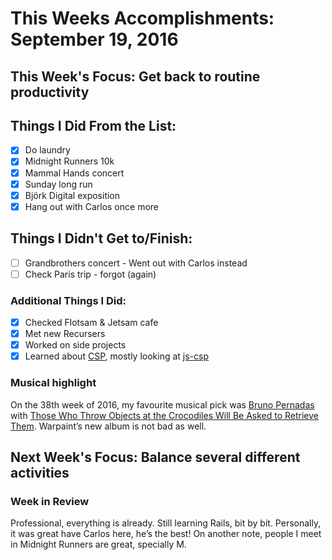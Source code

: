 # This Weeks Accomplishments: September 19, 2016

## This Week's Focus: Get back to routine productivity

## Things I Did From the List:
- [x] Do laundry
- [x] Midnight Runners 10k
- [x] Mammal Hands concert
- [x] Sunday long run
- [x] Björk Digital exposition
- [x] Hang out with Carlos once more

## Things I Didn't Get to/Finish:
- [ ] Grandbrothers concert - Went out with Carlos instead
- [ ] Check Paris trip - forgot (again)

### Additional Things I Did:
- [x] Checked Flotsam & Jetsam cafe
- [x] Met new Recursers
- [x] Worked on side projects
- [x] Learned about [CSP](https://en.wikipedia.org/wiki/Communicating_sequential_processes), mostly looking at [js-csp](https://github.com/ubolonton/js-csp)

### Musical highlight
On the 38th week of 2016, my favourite musical pick was [Bruno Pernadas](https://www.facebook.com/brunopernadaspage) with [Those Who Throw Objects at the Crocodiles Will Be Asked to Retrieve Them](https://open.spotify.com/album/2NYnAb4TkXGHrY8wZ9uZwT). Warpaint’s new album is not bad as well.

## Next Week's Focus: Balance several different activities

### Week in Review
Professional, everything is already. Still learning Rails, bit by bit.
Personally, it was great have Carlos here, he’s the best! On another note, people I meet in Midnight Runners are great, specially M.
